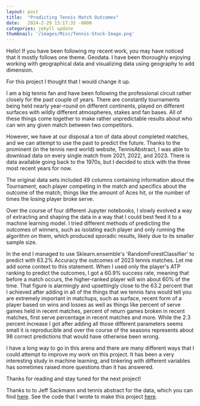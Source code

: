```yaml
---
layout: post
title:  "Predicting Tennis Match Outcomes"
date:   2024-2-29 13:17:35 -0800
categories: jekyll update
thumbnail: '/images/Misc/Tennis-Stock-Image.png'
---
```


Hello! If you have been following my recent work, you may have noticed that it mostly follows one theme. Geodata. I have been thoroughly enjoying working with geographical data and visualizing data using geography to add dimension.

For this project I thought that I would change it up.

I am a big tennis fan and have been following the professional circuit rather closely for the past couple of years. There are constantly tournaments being held nearly year-round on different continents, played on different surfaces with wildly different atmospheres, stakes and fan bases. All of these things come together to make rather unpredictable results about who can win any given match between two competitors.

However, we have at our disposal a ton of data about completed matches, and we can attempt to use the past to predict the future. Thanks to the prominent (in the tennis nerd world) website, TennisAbstract, I was able to download data on every single match from 2021, 2022, and 2023. There is data available going back to the 1970s, but I decided to stick with the three most recent years for now.

The original data sets included 49 columns containing information about the Tournament, each player competing in the match and specifics about the outcome of the match, things like the amount of Aces hit, or the number of times the losing player broke serve. 

Over the course of four different Jupyter notebooks, I slowly evolved a way of extracting and shaping the data in a way that I could best feed it to a machine learning model. I tried different methods of predicting the outcomes of winners, such as isolating each player and only running the algorithm on them, which produced sporadic results, likely due to its smaller sample size. 

In the end I managed to use Sklearn.ensemble's 'RandomForestClassifier' to predict with 63.2% Accuracy the outcomes of 2023 tennis matches. Let me add some context to this statement. When I used only the player's ATP ranking to predict the outcomes, I got a 60.9% success rate, meaning that before a match occurs, the higher-ranked player will win about 60% of the time. That figure is alarmingly and upsettingly close to the 63.2 percent that I achieved after adding in all of the things that we tennis fans would tell you are extremely important in matchups, such as surface, recent form of a player based on wins and losses as well as things like percent of serve games held in recent matches, percent of return games broken in recent matches, first serve percentage in recent matches and more. While the 2.3 percent increase I got after adding all those different parameters seems small it is reproducible and over the course of the seasons represents about 98 correct predictions that would have otherwise been wrong.

I have a long way to go in this arena and there are many different ways that I could attempt to improve my work on this project. It has been a very interesting study in machine learning, and tinkering with different variables has sometimes raised more questions than it has answered.

Thanks for reading and stay tuned for the next project!

Thanks to to Jeff Sackmann and tennis abstract for the data, which you can find [here](https://github.com/JeffSackmann/tennis_atp). See the code that I wrote to make this project [here](https://github.com/amschechter/amschechter.github.io/tree/main/DataScience/TennisPredictions).